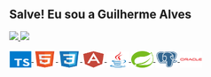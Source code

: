 ## Salve! Eu sou a Guilherme Alves 
 <div>
  <a href="https://github.com/guilherme199728">
  <img height="180em" src="https://github-readme-stats.vercel.app/api?username=guilherme199728&show_icons=true&theme=dark&include_all_commits=true&count_private=true"/>
  <img height="180em" src="https://github-readme-stats.vercel.app/api/top-langs/?username=guilherme199728&layout=compact&langs_count=7&theme=dark"/>
</div>
<div style="display: inline_block"><br>
  <img align="center" alt="Gui-Ts" height="30" width="40" src="https://raw.githubusercontent.com/devicons/devicon/master/icons/typescript/typescript-plain.svg">
  <img align="center" alt="Gui-HTML" height="30" width="40" src="https://raw.githubusercontent.com/devicons/devicon/master/icons/html5/html5-original.svg">
  <img align="center" alt="Gui-CSS" height="30" width="40" src="https://raw.githubusercontent.com/devicons/devicon/master/icons/css3/css3-original.svg">
  <img align="center" alt="Gui-Angular" height="30" width="40" src="https://github.com/devicons/devicon/blob/master/icons/angularjs/angularjs-plain.svg">
  <img align="center" alt="Gui-Java" height="30" width="40" src="https://github.com/devicons/devicon/blob/master/icons/java/java-original.svg">
  <img align="center" alt="Gui-Spring" height="30" width="40" src="https://github.com/devicons/devicon/blob/master/icons/spring/spring-original.svg">
  <img align="center" alt="Gui-Postgres" height="30" width="40" src="https://github.com/devicons/devicon/blob/master/icons/postgresql/postgresql-plain.svg">
  <img align="center" alt="Gui-Oracle" height="30" width="40" src="https://github.com/devicons/devicon/blob/master/icons/oracle/oracle-original.svg">
</div>

